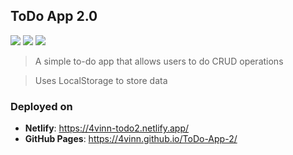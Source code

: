 ## ToDo App 2.0 
<img src="https://img.shields.io/badge/HTML-white?logo=html5&logoColor=red" /> <img src="https://img.shields.io/badge/CSS-white?logo=css3&logoColor=blue" />  <img src="https://img.shields.io/badge/JavaScript-white?logo=javascript&logoColor=yellow"/>

> A simple to-do app that allows users to do CRUD operations

> Uses LocalStorage to store data

### Deployed on
- <b>Netlify</b>: https://4vinn-todo2.netlify.app/ <br>
- <b>GitHub Pages</b>: https://4vinn.github.io/ToDo-App-2/<br>



